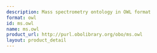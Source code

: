 ```yaml
---
description: Mass spectrometry ontology in OWL format
format: owl
id: ms.owl
name: ms.owl
product_url: http://purl.obolibrary.org/obo/ms.owl
layout: product_detail
---
```

